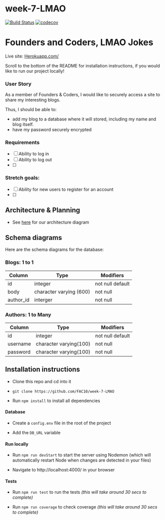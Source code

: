 # week-7-LMAO

[![Build Status](https://travis-ci.org/FAC10/week-7-LMAO.svg?branch=master)](https://travis-ci.org/FAC10/week-7-LMAO)
[![codecov](https://codecov.io/gh/FAC10/week-7-LMAO/branch/master/graph/badge.svg)](https://codecov.io/gh/FAC10/week-7-LMAO)

# Founders and Coders, LMAO Jokes

Live site: [Herokuapp.com/](https://lmao-jokes.heroku.com)

Scroll to the bottom of the README for installation instructions, if you would like to run our project locally!

### User Story

As a member of Founders & Coders, I would like to securely access a site to share my interesting blogs.

Thus, I should be able to:
* add my blog to a database where it will stored, including my name and blog itself.
* have my password securely encrypted

### Requirements

- [ ] Ability to log in
- [ ] Ability to log out
- [ ] 

### Stretch goals:

- [ ] Ability for new users to register for an account
- [ ]

## Architecture & Planning

 - See [here](https://cloud.githubusercontent.com/assets/15314681/24713610/1aadf580-1a1e-11e7-8f7e-4ce3e71239b8.png) for our architecture diagram

## Schema diagrams

Here are the schema diagrams for the database:

### Blogs: 1 to 1
Column | Type | Modifiers
--- | --- | ---
id | integer | not null default
body | character varying (600) | not null
author_id | interger | not null

### Authors: 1 to Many

Column | Type | Modifiers
--- | --- | ---
id | integer | not null default
username | character varying(100) | not null
password | character varying(100) | not null

## Installation instructions

 - Clone this repo and cd into it

  - `git clone https://github.com/FAC10/week-7-LMAO`

 - Run `npm install` to install all dependencies

#### Database

 - Create a `config.env` file in the root of the project

 - Add the `DB_URL` variable

#### Run locally

 - Run `npm run devStart` to start the server using Nodemon (which will automatically restart Node when changes are detected in your files)

 - Navigate to http://localhost:4000/ in your browser

#### Tests

 - Run `npm run test` to run the tests *(this will take around 30 secs to complete)*

 - Run `npm run coverage` to check coverage *(this will take around 30 secs to complete)*

